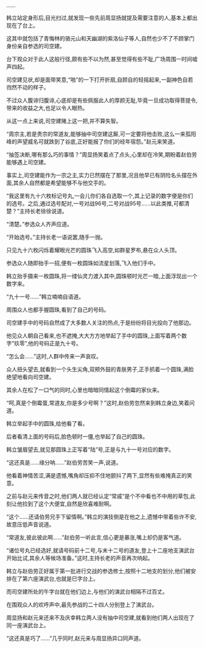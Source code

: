 
……

韩立站定身形后,目光扫过,就发现一些先前周显扬就提及需要注意的人,基本上都出现在了台上。

这其中就包括了青悔林的骆元山和天幽湖的紫洛仙子等人,自然也少不了不顾掌门身份亲自参选的司空建。

台下观众对于此人这般行径,颇有些不以为然,甚至觉得有些不耻,广场周围一时间嘘声四起。

司空建见状,却是面带笑意,“啪”的一下打开折扇,自顾自的轻摇起来,一副神色自若岿然不动的样子。

不过众人腹诽归腹诽,心底却是有些佩服此人的厚颜无耻,毕竟一旦成功取得菩提令,带来的收益之大,也足以令人眼热。

从这一点上来说,司空建赌上这一把,并不算失智。

“周宗主,若是贵宗的常道友,能够抽中司空建这厮,可一定要将他击败,这么一来孤阳峰的声望威名可就跌到了谷底,正好能报了你们的经年宿怨。”赵元来笑道。

“抽签决断,哪有那么巧的事情？”周显扬笑着点了点头,心里却在冷笑,期盼着赵伯劳能够遇上司空建。

事实上,司空建能作为一宗之主,实力已然摆在了那里,况且他早已有阴险名头摆在外面,其余人自然都是希望能够不与他交手的。

“我这里有九十六枚标记号丸,一会儿你们各自选取一个,其上记录的数字便是你们的选号。之后,通过选号配对,一号对战96号,二号对战95号……以此类推,可都清楚？”主持长老徐徐说道。

“清楚。”参选众人齐声应道。

“开始选号。”主持长老一语说罢,随手一抛。

只见九十六枚闪烁着耀眼光芒的圆珠飞入高空,如群星罗布,悬在众人头顶。

参选众人随即抬手一招,便有一枚圆珠如流星划落,飞入他们手中。

韩立抬手摄来一枚圆珠,将一缕仙灵力渡入其中,圆珠顿时光芒一暗,上面浮现出一个数字来。

“九十一号……”韩立喃喃自语道。

周围众人也都手握圆珠,看到了自己的号码。

司空建手中的号码自然成了大多数人关注的热点,于是纷纷将目光投向了他那边。

他见众人朝自己看来,也不遮掩,大大方方地举起了手中的圆珠,上面写着两个数字“玖零”,他的号码正是九十号。

“怎么会……”这时,人群中传来一声哀叹。

众人扭头望去,就看到一个头生尖角,双颊外鼓的青肤男子,正手抓着一个圆珠,满脸绝望地看向司空建。

其余人在松了一口气的同时,心里也暗暗同情起这个倒霉的家伙来。

“呵,真是个倒霉蛋,常道友,你是多少号啊？”这时,赵伯劳忽然来到韩立身边,笑着问道。

韩立举起手中的圆珠,给他看了看。

后者看清上面的号码后,脸色顿时一僵,也举起了自己的圆珠。

韩立皱眉望去,就见那圆珠上正写着“陆”号,正是与九十一号对应的数字。

“这还真是……缘分呐……”赵伯劳苦笑一声,说道。

他看着神情苦涩,满是遗憾,嘴角却压抑不住地颤抖了两下,显然有些难掩真正的笑意。

之前与赵元来传音之时,他们两人就已经认定“常戚”是个不中看也不中用的草包,此刻让他捡到了这个大便宜,自然是欣喜难耐啊。

“这个……还请伯劳兄手下留情啊。”韩立的演技倒是在他之上,遗憾中带着些许不安,故意压低声音说道。

“常道友,彼此彼此啊……”赵伯劳一听此言,信心更是暴涨,嘴上却仍是客气道。

“诸位号丸已经选好,就请号码前十二号,与末十二号的道友,登上十二座地支演武台开始比试,其余人等候场准备。”这时,主持长老的声音再次响起。

韩立与赵伯劳正好属于第一批进行交战的参选修士,按照十二地支的划分,他们被安排在了第六座演武台,也就是巳字台上。

而司空建所处的午字台就在他们边上,与他们的演武台相隔不过百丈。

在围观众人的欢呼声中,最先参战的二十四人分别登上了演武台。

周显扬和赵元来还来不及庆幸韩立两人没有抽中司空建,就看到他们两人出现在了同一座演武台上。

“这还真是巧了……”几乎同时,赵元来与周显扬异口同声道。